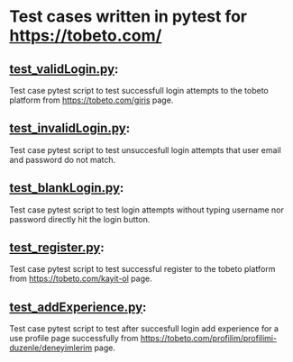 # Test cases written in pytest for https://tobeto.com/

## [test_validLogin.py](https://github.com/KubraIsik/tobeto-test-assignments/blob/main/tobeto_testCases/test_validLogin.py):
   Test case pytest script to test successfull login attempts to the tobeto platform from https://tobeto.com/giris page.

## [test_invalidLogin.py](https://github.com/KubraIsik/tobeto-test-assignments/blob/main/tobeto_testCases/test_invalidLogin.py):
   Test case pytest script to test unsuccesfull login attempts that user email and password do not match.

## [test_blankLogin.py](https://github.com/KubraIsik/tobeto-test-assignments/blob/main/tobeto_testCases/test_blankLogin.py):
   Test case pytest script to test login attempts without typing username nor password directly hit the login button.

## [test_register.py](https://github.com/KubraIsik/tobeto-test-assignments/blob/main/tobeto_testCases/test_register.py):
   Test case pytest script to test successful register to the tobeto platform from https://tobeto.com/kayit-ol page.

## [test_addExperience.py](https://github.com/KubraIsik/tobeto-test-assignments/blob/main/tobeto_testCases/test_addExperience.py):
   Test case pytest script to test after succesfull login add experience for a use profile page successfully 
   from https://tobeto.com/profilim/profilimi-duzenle/deneyimlerim page.
